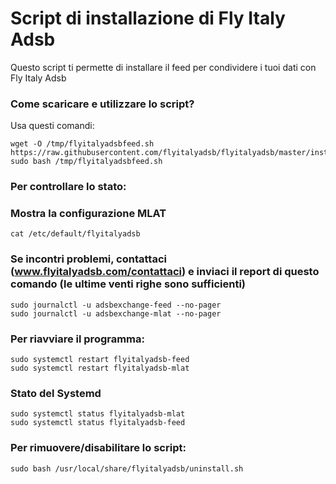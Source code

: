 # Script di installazione di Fly Italy Adsb 

Questo script ti permette di installare il feed per condividere i tuoi dati con Fly Italy Adsb

### Come scaricare e utilizzare lo script?

Usa questi comandi:

```
wget -O /tmp/flyitalyadsbfeed.sh https://raw.githubusercontent.com/flyitalyadsb/flyitalyadsb/master/install.sh
sudo bash /tmp/flyitalyadsbfeed.sh
```

### Per controllare lo stato:

### Mostra la configurazione MLAT
```
cat /etc/default/flyitalyadsb
```

### Se incontri problemi, contattaci (www.flyitalyadsb.com/contattaci) e inviaci il report di questo comando (le ultime venti righe sono sufficienti)

```
sudo journalctl -u adsbexchange-feed --no-pager
sudo journalctl -u adsbexchange-mlat --no-pager
```

### Per riavviare il programma:

```
sudo systemctl restart flyitalyadsb-feed
sudo systemctl restart flyitalyadsb-mlat
```


### Stato del Systemd

```
sudo systemctl status flyitalyadsb-mlat
sudo systemctl status flyitalyadsb-feed
```


### Per rimuovere/disabilitare lo script:

```
sudo bash /usr/local/share/flyitalyadsb/uninstall.sh
```
